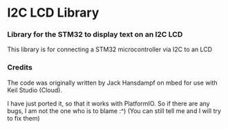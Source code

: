# I2C LCD Library

### Library for the STM32 to display text on an I2C LCD

This library is for connecting a STM32 microcontroller via I2C to an LCD


### Credits
The code was originally written by Jack Hansdampf on mbed for use with Keil Studio (Cloud).

I have just ported it, so that it works with PlatformIO. 
So if there are any bugs, I am not the one who is to blame :^) (You can still tell me and I will try to fix them)


